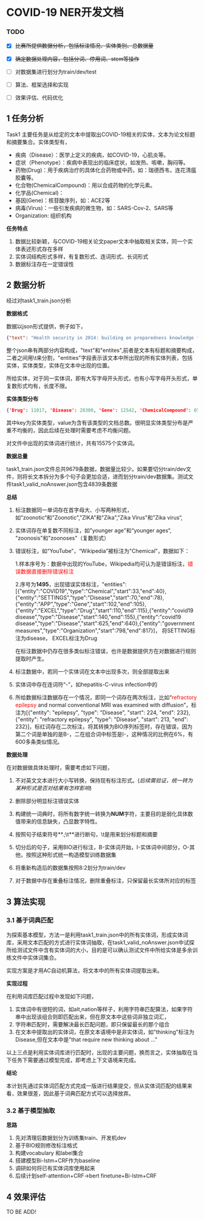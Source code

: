 # COVID-19  NER开发文档

### TODO

- [x] ~~比赛所提供数据分析，包括标注情况、实体类别、总数据量~~

- [x] ~~确定数据处理内容，包括分词、停用词、stem等操作~~

- [ ] 对数据集进行划分为train/dev/test

- [ ] 算法、框架选择和实现

- [ ] 效果评估、代码优化

  



## 1 任务分析

Task1 主要任务是从给定的文本中提取出COVID-19相关的实体，文本为论文标题和摘要集合。实体类型有，

- 疾病（Disease）：医学上定义的疾病，如COVID-19，心肌炎等。
- 症状（Phenotype）：疾病中表现出的临床症状，如发热、咳嗽，胸闷等。
- 药物(Drug)：用于疾病治疗的具体化合药物或中药，如：瑞德西韦，连花清瘟胶囊等。
- 化合物(ChemicalCompound)：用以合成药物的化学元素。
- 化学品(Chemical)：
- 基因(Gene)：核苷酸序列，如：ACE2等
- 病毒(Virus)：一些引发疾病的微生物，如：SARS-Cov-2、SARS等
- Organization: 组织机构

**任务特点**

1. 数据比较新颖，与COVID-19相关论文paper文本中抽取相关实体，同一个实体表述形式存在多样
2. 实体词结构形式多样，有复数形式、连词形式、长词形式
3. 数据标注存在一定错误性

## 2 数据分析

经过对task1_train.json分析

**数据格式**

数据以json形式提供，例子如下，

```json
{"text": "Health security in 2014: building on preparedness knowledge for emerging health threats\tIdeas, information, and microbes are shared worldwide more easily than ever before. New infections, such as the novel influenza A H7N9 or Middle East respiratory syndrome coronavirus, pay little heed to political boundaries as they spread; nature pays little heed to destruction wrought by increasingly frequent natural disasters. Hospital-acquired infections are hard to prevent and contain, because the bacteria are developing resistance to the therapeutic advances of the 20th century. Indeed, threats come in ever-complicated combinations: a combined earthquake, tsunami, and radiation disaster; blackouts in skyscrapers that require new thinking about evacuations and medically fragile populations; or bombings that require as much psychological profiling as chemical profiling.", "entities": [{"entity": "influenza A", "type": "Virus", "start": 206, "end": 217}, {"entity": "H7N9", "type": "Disease", "start": 218, "end": 222}, {"entity": "Middle East respiratory syndrome coronavirus", "type": "Virus", "start": 226, "end": 270}]}
```

整个json串有两部分内容构成，"text"和"entites",前者是文本有标题和摘要构成，二者之间用\t来分割，"entities"字段表示该文本中所出现的所有实体列表，包括实体，实体类型，实体在文本中出现的位置。

所给实体，对于同一实体词，即有大写字母开头形式，也有小写字母开头形式，单复数形式均有，长度不限。

**实体类型分布**

```json
{'Drug': 11017, 'Disease': 28300, 'Gene': 12542, 'ChemicalCompound': 65, 'Virus': 6827, 'Chemical': 2057, 'Phenotype': 3066, 'Organization': 1719}
```

其中key为实体类型，value为含有该类型的文档总数。很明显实体类型分布是严重不均衡的，因此后续在处理时需要考虑不均衡问题。

对文件中出现的实体词进行统计，共有15575个实体词。

**数据总量**

task1_train.json文件总共9679条数据，数据量比较少。如果要切分train/dev文件，则将长文本拆分为多个句子会更加合适，进而划分train/dev数据集。测试文件task1_valid_noAnswer.json包含4839条数据

**总结**

1. 标注数据同一单词存在首字母大、小写两种形式，如”zoonotic“和"Zoonotic","ZIKA"和"Zika","Zika Virus"和”Zika virus“,

2. 实体词存在单复数不同标注，如"younger age"和“younger ages“, "zoonosis"和"zoonoses"（复数形式）

3. 错误标注，如“YouTube”，“Wikipedia”被标注为"Chemical"，数据如下：

   1.样本序号为：数据中出现的YouTube，Wikipedia均可认为是错误标注，<span style='color:red'>错误数据直接删除错误标注</span>

   2.序号为**1495**，出现错误实体标注，"entities":[{"entity":"COVID19","type":"Chemical","start":33,"end":40},{"entity":"SETTINGS","type":"Disease","start":70,"end":78},{"entity":"APP","type":"Gene","start":102,"end":105},{"entity":"EXCEL","type":"Drug","start":110,"end":115},{"entity":"covid19 disease","type":"Disease","start":140,"end":155},{"entity":"covid19 disease","type":"Disease","start":625,"end":640},{"entity":"government measures","type":"Organization","start":798,"end":817}]， 将SETTING标注为disease， EXCEL标注为Drug

   在标注数据中仍存在很多类似标注错误，也许是数据提供方在对数据进行规则提取时产生。

4. 标注数据中，若同一个实体词在文本中出现多次，则全部提取出来

5. 实体词中存在连词符“-”，如hepatitis-C-virus infection中的

6. 所给数据标注数据存在一个情况，即同一个词存在两次标注，比如“<span style='color:red'>refractory epilepsy </span>and normal conventional MRI was examined with diffusion”，标注为[{"entity": "epilepsy", "type": "Disease", "start": 224, "end": 232},{"entity": "refractory epilepsy", "type": "Disease", "start": 213, "end": 232}]，标红词存在二次标注，将其转换为BIO序列标签时，存在错误，因为第二个词是单独的是B-，二在组合词中标签是I-，这种情况的比例在6%，有600多条类似情况。

**数据处理**

在对数据做具体处理时，需要考虑如下问题，

1. 不对英文文本进行大小写转换，保持现有标注形式。(*后续需验证，统一转为某种形式是否对结果有怎样影响*)

2. 删除部分明显标注错误实体

3. 构建统一词典时，将所有数字统一转换为**NUM**字符，主要目的是弱化具体数值带来的信息缺失，凸显数字特性。

4. 按照句子结束符号**.;\t**进行断句，\t是用来划分标题和摘要

5. 切分后的句子，采用BIO进行标注，B-实体词开始，I-实体词中间部分，O-其他，按照这种形式统一构造模型训练数据集

6. 将重新构造后的数据集按照8:2划分为train/dev

7. 对于数据中存在重叠标注情况，删除重叠标注，只保留最长实体所对应的标签

   

   



## 3 算法实现

### 3.1 基于词典匹配

为探索基本模型，方法一是利用task1_train.json中的所有实体词，形成实体词库，采用文本匹配的方式进行实体词抽取，在task1_valid_noAnswer.json中试探所给测试文件中含有实体词的大小，目的是可以确认测试文件中所给实体是多余训练文件中实体词集合。

实现方案是才用AC自动机算法，将文本中的所有实体词提取出来。

**实现过程**

在利用词库匹配过程中发现如下问题，

1. 实体词中有很短的词，如alt,nation等样子，利用字符串匹配算法，如果字符串中出现该组合则即匹配出来，但在原文本中这些词非独立词汇，
2. 字符串匹配时，需要解决最长匹配问题，即只保留最长的那个组合
3. 在文本中提取出的实体词，在原文本语境中是非实体词，如"thinking"标注为Disease,但在文本中是"that require new thinking about ..."

以上三点是利用实体词库进行匹配时，出现的主要问题，换而言之，实体抽取在当下任务下需要通过模型完成，即考虑上下文语境来完成。

**结论**

本计划先通过实体词匹配方式完成一版进行结果提交，但从实体词匹配的结果来看，效果很差，因此基于词典匹配方式可以选择放弃。



### 3.2 基于模型抽取

**思路**

1. 先对清理后数据划分为训练集train、开发机dev
2. 基于BIO规则修改标注格式
3. 构建vocabulary 和label集合
4. 搭建模型Bi-lstm+CRF作为baseline
5. 调研如何将已有实体词库使用起来
6. 后续计划self-attention+CRF->bert finetune+Bi-lstm+CRF

## 4 效果评估

TO BE ADD!



